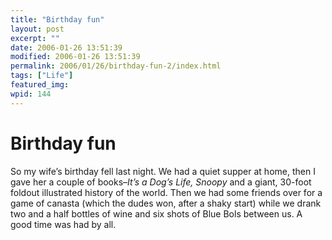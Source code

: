 ```yaml
---
title: "Birthday fun"
layout: post
excerpt: ""
date: 2006-01-26 13:51:39
modified: 2006-01-26 13:51:39
permalink: 2006/01/26/birthday-fun-2/index.html
tags: ["Life"]
featured_img: 
wpid: 144
---
```


# Birthday fun

So my wife’s birthday fell last night. We had a quiet supper at home, then I gave her a couple of books–*It’s a Dog’s Life, Snoopy* and a giant, 30-foot foldout illustrated history of the world. Then we had some friends over for a game of canasta (which the dudes won, after a shaky start) while we drank two and a half bottles of wine and six shots of Blue Bols between us. A good time was had by all.